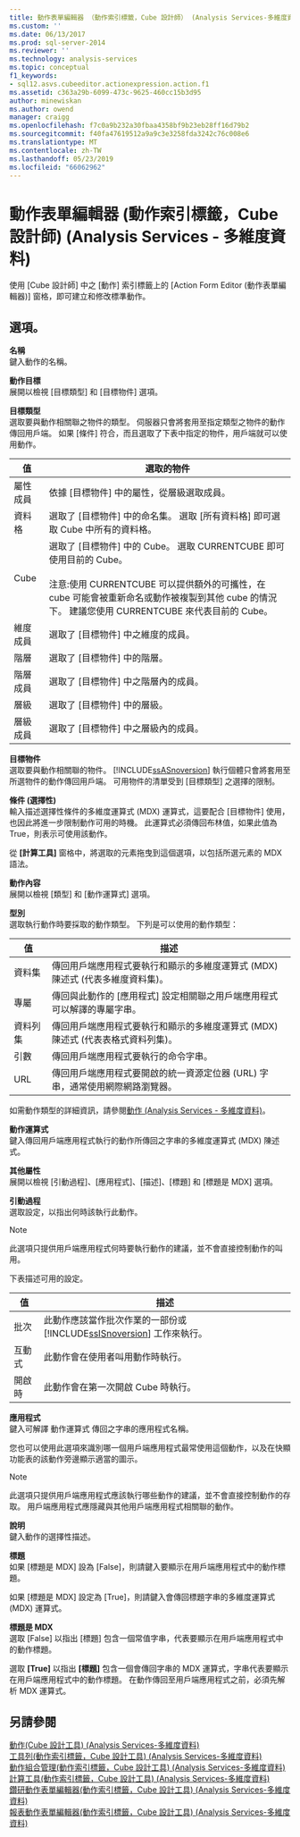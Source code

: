 ```yaml
---
title: 動作表單編輯器 （動作索引標籤，Cube 設計師） (Analysis Services-多維度資料) |Microsoft Docs
ms.custom: ''
ms.date: 06/13/2017
ms.prod: sql-server-2014
ms.reviewer: ''
ms.technology: analysis-services
ms.topic: conceptual
f1_keywords:
- sql12.asvs.cubeeditor.actionexpression.action.f1
ms.assetid: c363a29b-6099-473c-9625-460cc15b3d95
author: minewiskan
ms.author: owend
manager: craigg
ms.openlocfilehash: f7c0a9b232a30fbaa4358bf9b23eb28ff16d79b2
ms.sourcegitcommit: f40fa47619512a9a9c3e3258fda3242c76c008e6
ms.translationtype: MT
ms.contentlocale: zh-TW
ms.lasthandoff: 05/23/2019
ms.locfileid: "66062962"
---
```

# <a name="action-form-editor-actions-tab-cube-designer-analysis-services---multidimensional-data"></a>動作表單編輯器 (動作索引標籤，Cube 設計師) (Analysis Services - 多維度資料)
  使用 [Cube 設計師] 中之 [動作] 索引標籤上的 [Action Form Editor (動作表單編輯器)] 窗格，即可建立和修改標準動作。  
  
## <a name="options"></a>選項。  
 **名稱**  
 鍵入動作的名稱。  
  
 **動作目標**  
 展開以檢視 [目標類型] 和 [目標物件] 選項。  
  
 **目標類型**  
 選取要與動作相關聯之物件的類型。 伺服器只會將套用至指定類型之物件的動作傳回用戶端。 如果 [條件] 符合，而且選取了下表中指定的物件，用戶端就可以使用動作。  
  
|值|選取的物件|  
|-----------|---------------------|  
|屬性成員|依據 [目標物件] 中的屬性，從層級選取成員。|  
|資料格|選取了 [目標物件] 中的命名集。 選取 [所有資料格] 即可選取 Cube 中所有的資料格。|  
|Cube|選取了 [目標物件] 中的 Cube。 選取 CURRENTCUBE 即可使用目前的 Cube。<br /><br /> 注意:使用 CURRENTCUBE 可以提供額外的可攜性，在 cube 可能會被重新命名或動作被複製到其他 cube 的情況下。 建議您使用 CURRENTCUBE 來代表目前的 Cube。|  
|維度成員|選取了 [目標物件] 中之維度的成員。|  
|階層|選取了 [目標物件] 中的階層。|  
|階層成員|選取了 [目標物件] 中之階層內的成員。|  
|層級|選取了 [目標物件] 中的層級。|  
|層級成員|選取了 [目標物件] 中之層級內的成員。|  
  
 **目標物件**  
 選取要與動作相關聯的物件。 [!INCLUDE[ssASnoversion](../includes/ssasnoversion-md.md)] 執行個體只會將套用至所選物件的動作傳回用戶端。 可用物件的清單受到 [目標類型] 之選擇的限制。  
  
 **條件 (選擇性)**  
 輸入描述選擇性條件的多維度運算式 (MDX) 運算式，這要配合 [目標物件] 使用，也因此將進一步限制動作可用的時機。 此運算式必須傳回布林值，如果此值為 True，則表示可使用該動作。  
  
 從 **[計算工具]** 窗格中，將選取的元素拖曳到這個選項，以包括所選元素的 MDX 語法。  
  
 **動作內容**  
 展開以檢視 [類型] 和 [動作運算式] 選項。  
  
 **型別**  
 選取執行動作時要採取的動作類型。 下列是可以使用的動作類型：  
  
|值|描述|  
|-----------|-----------------|  
|資料集|傳回用戶端應用程式要執行和顯示的多維度運算式 (MDX) 陳述式 (代表多維度資料集)。|  
|專屬|傳回與此動作的 [應用程式] 設定相關聯之用戶端應用程式可以解譯的專屬字串。|  
|資料列集|傳回用戶端應用程式要執行和顯示的多維度運算式 (MDX) 陳述式 (代表表格式資料列集)。|  
|引數|傳回用戶端應用程式要執行的命令字串。|  
|URL|傳回用戶端應用程式要開啟的統一資源定位器 (URL) 字串，通常使用網際網路瀏覽器。|  
  
 如需動作類型的詳細資訊，請參閱[動作 &#40;Analysis Services - 多維度資料&#41;](multidimensional-models/actions-analysis-services-multidimensional-data.md)。  
  
 **動作運算式**  
 鍵入傳回用戶端應用程式執行的動作所傳回之字串的多維度運算式 (MDX) 陳述式。  
  
 **其他屬性**  
 展開以檢視 [引動過程]、[應用程式]、[描述]、[標題] 和 [標題是 MDX] 選項。  
  
 **引動過程**  
 選取設定，以指出何時該執行此動作。  
  
> [!NOTE]  
>  此選項只提供用戶端應用程式何時要執行動作的建議，並不會直接控制動作的叫用。  
  
 下表描述可用的設定。  
  
|值|描述|  
|-----------|-----------------|  
|批次|此動作應該當作批次作業的一部份或 [!INCLUDE[ssISnoversion](../includes/ssisnoversion-md.md)] 工作來執行。|  
|互動式|此動作會在使用者叫用動作時執行。|  
|開啟時|此動作會在第一次開啟 Cube 時執行。|  
  
 **應用程式**  
 鍵入可解譯 動作運算式 傳回之字串的應用程式名稱。  
  
 您也可以使用此選項來識別哪一個用戶端應用程式最常使用這個動作，以及在快顯功能表的該動作旁邊顯示適當的圖示。  
  
> [!NOTE]  
>  此選項只提供用戶端應用程式應該執行哪些動作的建議，並不會直接控制動作的存取。 用戶端應用程式應隱藏與其他用戶端應用程式相關聯的動作。  
  
 **說明**  
 鍵入動作的選擇性描述。  
  
 **標題**  
 如果 [標題是 MDX] 設為 [False]，則請鍵入要顯示在用戶端應用程式中的動作標題。  
  
 如果 [標題是 MDX] 設定為 [True]，則請鍵入會傳回標題字串的多維度運算式 (MDX) 運算式。  
  
 **標題是 MDX**  
 選取 [False] 以指出 [標題] 包含一個常值字串，代表要顯示在用戶端應用程式中的動作標題。  
  
 選取 **[True]** 以指出 **[標題]** 包含一個會傳回字串的 MDX 運算式，字串代表要顯示在用戶端應用程式中的動作標題。 在動作傳回至用戶端應用程式之前，必須先解析 MDX 運算式。  
  
## <a name="see-also"></a>另請參閱  
 [動作&#40;Cube 設計工具&#41; &#40;Analysis Services-多維度資料&#41;](actions-cube-designer-analysis-services-multidimensional-data.md)   
 [工具列&#40;動作索引標籤，Cube 設計工具&#41; &#40;Analysis Services-多維度資料&#41;](toolbar-actions-tab-cube-designer-analysis-services-multidimensional-data.md)   
 [動作組合管理&#40;動作索引標籤，Cube 設計工具&#41; &#40;Analysis Services-多維度資料&#41;](action-organizer-cube-designer-analysis-services-multidimensional-data.md)   
 [計算工具&#40;動作索引標籤，Cube 設計工具&#41; &#40;Analysis Services-多維度資料&#41;](calculation-tools-actions-cube-designer-analysis-services-multidimensional-data.md)   
 [鑽研動作表單編輯器&#40;動作索引標籤，Cube 設計工具&#41; &#40;Analysis Services-多維度資料&#41;](drillthrough-action-form-editor-cube-designer-analysis-services-multidimensional-data.md)   
 [報表動作表單編輯器&#40;動作索引標籤，Cube 設計工具&#41; &#40;Analysis Services-多維度資料&#41;](report-action-form-editor-cube-designer-analysis-services-multidimensional-data.md)  
  
  
